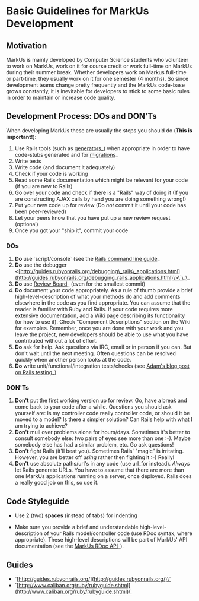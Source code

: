 Basic Guidelines for MarkUs Development
=======================================

Motivation
----------

MarkUs is mainly developed by Computer Science students who volunteer to work on MarkUs, work on it for course credit or work full-time on MarkUs during their summer break. Whether developers work on Markus full-time or part-time, they usually work on it for one semester (4 months). So since development teams change pretty frequently and the MarkUs code-base grows constantly, it is inevitable for developers to stick to some basic rules in order to maintain or increase code quality.

Development Process: DOs and DON'Ts
-----------------------------------

When developing MarkUs these are usually the steps you should do (**This is important!**):

1.  Use Rails tools (such as [generators](http://wiki.rubyonrails.org/rails/pages/AvailableGenerators)\_) when appropriate in order to have code-stubs generated and for [migrations](http://guides.rubyonrails.org/migrations.html)\_
2.  Write tests
3.  Write code (and document it adequately)
4.  Check if your code is working
5.  Read some Rails documentation which might be relevant for your code (if you are new to Rails)
6.  Go over your code and check if there is a "Rails" way of doing it (If you are constructing AJAX calls by hand you are doing something wrong!)
7.  Put your new code up for review (Do *not* commit it until your code has been peer-reviewed)
8.  Let your peers know that you have put up a new review request (optional)
9.  Once you got your "ship it", commit your code

### DOs

1.  **Do** use \`script/console\` (see the [Rails command line guide](http://guides.rubyonrails.org/command_line.html)\_
2.  **Do** use the debugger <[http://guides.rubyonrails.org/debugging\_rails\_applications.html](http://guides.rubyonrails.org/debugging_rails_applications.html)\>\`\_\_
3.  **Do** use [Review Board](http://review.markusproject.org/)\_ (even for the smallest commit)
4.  **Do** document your code appropriately. As a rule of thumb provide a brief high-level-description of what your methods do and add comments elsewhere in the code as you find appropriate. You can assume that the reader is familiar with Ruby and Rails. If your code requires more extensive documentation, add a Wiki page describing its functionality (or how to use it). Check "Component Descriptions" section on the Wiki for examples. Remember, once you are done with your work and you leave the project, new developers should be able to use what you have contributed without a lot of effort.
5.  **Do** ask for help. Ask questions via IRC, email or in person if you can. But don't wait until the next meeting. Often questions can be resolved quickly when another person looks at the code.
6.  **Do** write unit/functional/integration tests/checks (see [Adam's blog post on Rails testing](http://adam.goucher.ca/?p=1188)\_)

### DON'Ts

1.  **Don't** put the first working version up for review. Go, have a break and come back to your code after a while. Questions you should ask yourself are: Is my controller code really controller code, or should it be moved to a model? Is there a simpler solution? Can Rails help with what I am trying to achieve?
2.  **Don't** mull over problems alone for hours/days. Sometimes it's better to consult somebody else: two pairs of eyes see more than one :-). Maybe somebody else has had a similar problem, etc. Go ask questions!
3.  **Don't** fight Rails (it'll beat you). Sometimes Rails' "magic" is irritating. However, you are better off *using* rather then fighting it :-) Really!
4.  **Don't** use absolute paths/url's in any code (use url\_for instead). *Always* let Rails generate URLs. You have to assume that there are more than one MarkUs applications running on a server, once deployed. Rails does a really good job on this, so use it.

Code Styleguide
---------------

-   Use 2 (two) **spaces** (instead of tabs) for indenting

-   Make sure you provide a brief and understandable high-level-description of your Rails model/controller code (use RDoc syntax, where appropriate). These high-level descriptions will be part of MarkUs' API documentation (see the [MarkUs RDoc API](http://www.markusproject.org/dev/app_doc/)\_).

Guides
------

-   \`[http://guides.rubyonrails.org/](http://guides.rubyonrails.org/)\`
-   \`[http://www.caliban.org/ruby/rubyguide.shtml](http://www.caliban.org/ruby/rubyguide.shtml)\`